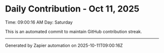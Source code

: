 # Daily Contribution - Oct 11, 2025

Time: 09:00:16 AM
Day: Saturday

This is an automated commit to maintain GitHub contribution streak.

---
Generated by Zapier automation on 2025-10-11T09:00:16Z